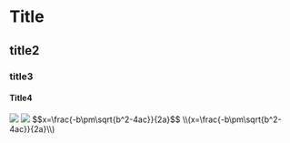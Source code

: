 # Title
## title2
### title3
#### Title4


<img src="http://pic.baike.soso.com/p/20130822/20130822121212-488064781.jpg">
<img src="http://pic.baike.soso.com/p/20130822/20130822121212-488064781.jpg" style="border:none;">
$$x=\frac{-b\pm\sqrt{b^2-4ac}}{2a}$$
\\(x=\frac{-b\pm\sqrt{b^2-4ac}}{2a}\\)